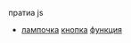 пратиа js
+ [лампочка](https://github.com/TheZnat/js_exercises/blob/main/lessonJS-2/lessonJS-2.html) [кнопка](https://github.com/TheZnat/js_exercises/blob/main/lessonJs-1/lessonJs-1.html) [функция](https://github.com/TheZnat/js_exercises/blob/main/1_homework.js)
